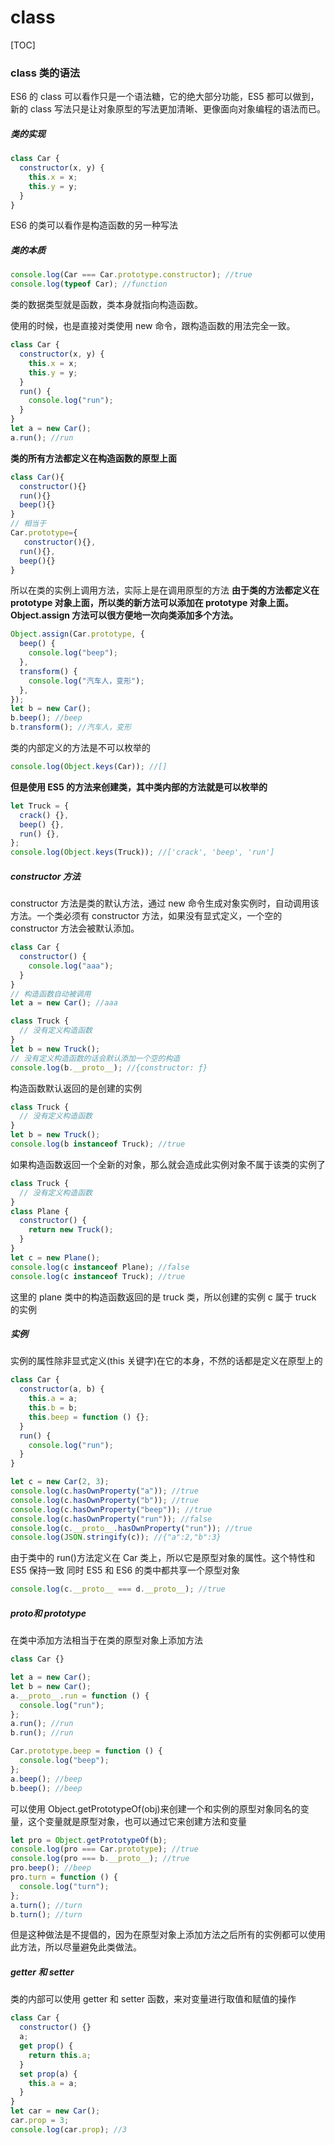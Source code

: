 # class

[TOC]

### class 类的语法

ES6 的 class 可以看作只是一个语法糖，它的绝大部分功能，ES5 都可以做到，新的 class 写法只是让对象原型的写法更加清晰、更像面向对象编程的语法而已。

##### 类的实现

```js
class Car {
  constructor(x, y) {
    this.x = x;
    this.y = y;
  }
}
```

ES6 的类可以看作是构造函数的另一种写法

##### 类的本质

```js
console.log(Car === Car.prototype.constructor); //true
console.log(typeof Car); //function
```

类的数据类型就是函数，类本身就指向构造函数。

使用的时候，也是直接对类使用 new 命令，跟构造函数的用法完全一致。

```js
class Car {
  constructor(x, y) {
    this.x = x;
    this.y = y;
  }
  run() {
    console.log("run");
  }
}
let a = new Car();
a.run(); //run
```

**类的所有方法都定义在构造函数的原型上面**

```js
class Car(){
  constructor(){}
  run(){}
  beep(){}
}
// 相当于
Car.prototype={
   constructor(){},
  run(){},
  beep(){}
}
```

所以在类的实例上调用方法，实际上是在调用原型的方法
**由于类的方法都定义在 prototype 对象上面，所以类的新方法可以添加在 prototype 对象上面。 Object.assign 方法可以很方便地一次向类添加多个方法。**

```js
Object.assign(Car.prototype, {
  beep() {
    console.log("beep");
  },
  transform() {
    console.log("汽车人，变形");
  },
});
let b = new Car();
b.beep(); //beep
b.transform(); //汽车人，变形
```

类的内部定义的方法是不可以枚举的

```js
console.log(Object.keys(Car)); //[]
```

**但是使用 ES5 的方法来创建类，其中类内部的方法就是可以枚举的**

```js
let Truck = {
  crack() {},
  beep() {},
  run() {},
};
console.log(Object.keys(Truck)); //['crack', 'beep', 'run']
```

##### constructor 方法

constructor 方法是类的默认方法，通过 new 命令生成对象实例时，自动调用该方法。一个类必须有 constructor 方法，如果没有显式定义，一个空的 constructor 方法会被默认添加。

```js
class Car {
  constructor() {
    console.log("aaa");
  }
}
// 构造函数自动被调用
let a = new Car(); //aaa

class Truck {
  // 没有定义构造函数
}
let b = new Truck();
// 没有定义构造函数的话会默认添加一个空的构造
console.log(b.__proto__); //{constructor: ƒ}
```

构造函数默认返回的是创建的实例

```js
class Truck {
  // 没有定义构造函数
}
let b = new Truck();
console.log(b instanceof Truck); //true
```

如果构造函数返回一个全新的对象，那么就会造成此实例对象不属于该类的实例了

```js
class Truck {
  // 没有定义构造函数
}
class Plane {
  constructor() {
    return new Truck();
  }
}
let c = new Plane();
console.log(c instanceof Plane); //false
console.log(c instanceof Truck); //true
```

这里的 plane 类中的构造函数返回的是 truck 类，所以创建的实例 c 属于 truck 的实例

##### 实例

实例的属性除非显式定义(this 关键字)在它的本身，不然的话都是定义在原型上的

```js
class Car {
  constructor(a, b) {
    this.a = a;
    this.b = b;
    this.beep = function () {};
  }
  run() {
    console.log("run");
  }
}

let c = new Car(2, 3);
console.log(c.hasOwnProperty("a")); //true
console.log(c.hasOwnProperty("b")); //true
console.log(c.hasOwnProperty("beep")); //true
console.log(c.hasOwnProperty("run")); //false
console.log(c.__proto__.hasOwnProperty("run")); //true
console.log(JSON.stringify(c)); //{"a":2,"b":3}
```

由于类中的 run()方法定义在 Car 类上，所以它是原型对象的属性。这个特性和 ES5 保持一致
同时 ES5 和 ES6 的类中都共享一个原型对象

```js
console.log(c.__proto__ === d.__proto__); //true
```

##### **proto**和 prototype

在类中添加方法相当于在类的原型对象上添加方法

```js
class Car {}

let a = new Car();
let b = new Car();
a.__proto__.run = function () {
  console.log("run");
};
a.run(); //run
b.run(); //run

Car.prototype.beep = function () {
  console.log("beep");
};
a.beep(); //beep
b.beep(); //beep
```

可以使用 Object.getPrototypeOf(obj)来创建一个和实例的原型对象同名的变量，这个变量就是原型对象，也可以通过它来创建方法和变量

```js
let pro = Object.getPrototypeOf(b);
console.log(pro === Car.prototype); //true
console.log(pro === b.__proto__); //true
pro.beep(); //beep
pro.turn = function () {
  console.log("turn");
};
a.turn(); //turn
b.turn(); //turn
```

但是这种做法是不提倡的，因为在原型对象上添加方法之后所有的实例都可以使用此方法，所以尽量避免此类做法。

##### getter 和 setter

类的内部可以使用 getter 和 setter 函数，来对变量进行取值和赋值的操作

```js
class Car {
  constructor() {}
  a;
  get prop() {
    return this.a;
  }
  set prop(a) {
    this.a = a;
  }
}
let car = new Car();
car.prop = 3;
console.log(car.prop); //3
```
